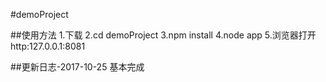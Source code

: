 #demoProject

##使用方法
1.下载
2.cd demoProject
3.npm install
4.node app
5.浏览器打开 http:127.0.0.1:8081


##更新日志-2017-10-25
基本完成